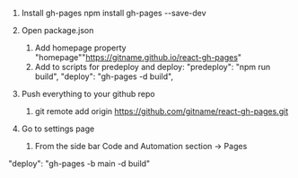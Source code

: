 1. Install gh-pages
npm install gh-pages --save-dev

2. Open package.json
   1. Add homepage property
         "homepage""https://gitname.github.io/react-gh-pages"
   2. Add to scripts for predeploy and deploy:
        "predeploy": "npm run build",
        "deploy": "gh-pages -d build",

3. Push everything to your github repo
   1. git remote add origin https://github.com/gitname/react-gh-pages.git

4. Go to settings page
   1. From the side bar Code and Automation section -> Pages


"deploy": "gh-pages -b main -d build"
